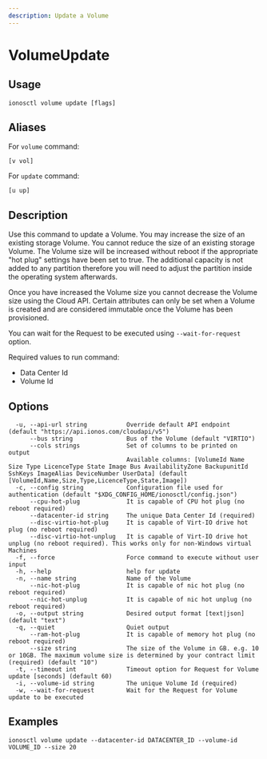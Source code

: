 ```yaml
---
description: Update a Volume
---
```


# VolumeUpdate

## Usage

```text
ionosctl volume update [flags]
```

## Aliases

For `volume` command:
```text
[v vol]
```

For `update` command:
```text
[u up]
```

## Description

Use this command to update a Volume. You may increase the size of an existing storage Volume. You cannot reduce the size of an existing storage Volume. The Volume size will be increased without reboot if the appropriate "hot plug" settings have been set to true. The additional capacity is not added to any partition therefore you will need to adjust the partition inside the operating system afterwards.

Once you have increased the Volume size you cannot decrease the Volume size using the Cloud API. Certain attributes can only be set when a Volume is created and are considered immutable once the Volume has been provisioned.

You can wait for the Request to be executed using `--wait-for-request` option.

Required values to run command:

* Data Center Id
* Volume Id

## Options

```text
  -u, --api-url string           Override default API endpoint (default "https://api.ionos.com/cloudapi/v5")
      --bus string               Bus of the Volume (default "VIRTIO")
      --cols strings             Set of columns to be printed on output 
                                 Available columns: [VolumeId Name Size Type LicenceType State Image Bus AvailabilityZone BackupunitId SshKeys ImageAlias DeviceNumber UserData] (default [VolumeId,Name,Size,Type,LicenceType,State,Image])
  -c, --config string            Configuration file used for authentication (default "$XDG_CONFIG_HOME/ionosctl/config.json")
      --cpu-hot-plug             It is capable of CPU hot plug (no reboot required)
      --datacenter-id string     The unique Data Center Id (required)
      --disc-virtio-hot-plug     It is capable of Virt-IO drive hot plug (no reboot required)
      --disc-virtio-hot-unplug   It is capable of Virt-IO drive hot unplug (no reboot required). This works only for non-Windows virtual Machines
  -f, --force                    Force command to execute without user input
  -h, --help                     help for update
  -n, --name string              Name of the Volume
      --nic-hot-plug             It is capable of nic hot plug (no reboot required)
      --nic-hot-unplug           It is capable of nic hot unplug (no reboot required)
  -o, --output string            Desired output format [text|json] (default "text")
  -q, --quiet                    Quiet output
      --ram-hot-plug             It is capable of memory hot plug (no reboot required)
      --size string              The size of the Volume in GB. e.g. 10 or 10GB. The maximum volume size is determined by your contract limit (required) (default "10")
  -t, --timeout int              Timeout option for Request for Volume update [seconds] (default 60)
  -i, --volume-id string         The unique Volume Id (required)
  -w, --wait-for-request         Wait for the Request for Volume update to be executed
```

## Examples

```text
ionosctl volume update --datacenter-id DATACENTER_ID --volume-id VOLUME_ID --size 20
```

